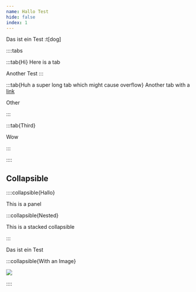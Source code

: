 ```yaml
---
name: Hallo Test
hide: false
index: 1
---
```


Das ist ein Test :t[dog]

::::tabs

:::tab{Hi}
Here is a tab

Another Test
:::

:::tab{Huh a super long tab which might cause overflow}
Another tab with a [link](#)

Other

:::

:::tab{Third}

Wow

:::

::::

## Collapsible

::::collapsible{Hallo}

This is a panel

:::collapsible{Nested}

This is a stacked collapsible

:::

Das ist ein Test

:::collapsible{With an Image}

![](/test.jpg)

::::
